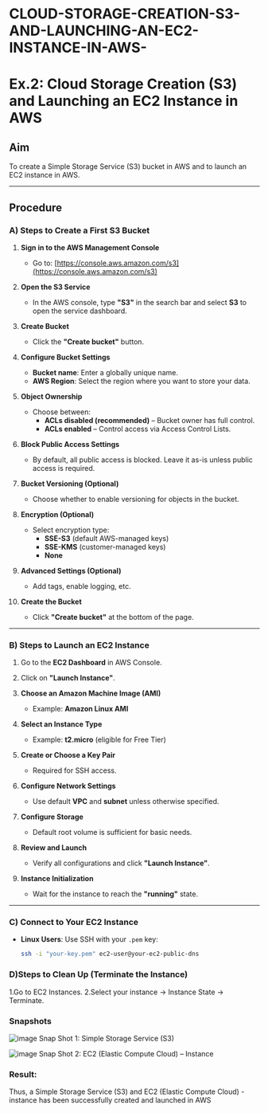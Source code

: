 # CLOUD-STORAGE-CREATION-S3-AND-LAUNCHING-AN-EC2-INSTANCE-IN-AWS-
# Ex.2: Cloud Storage Creation (S3) and Launching an EC2 Instance in AWS

## Aim
To create a Simple Storage Service (S3) bucket in AWS and to launch an EC2 instance in AWS.

---

## Procedure

### A) Steps to Create a First S3 Bucket

1. **Sign in to the AWS Management Console**  
   - Go to: [https://console.aws.amazon.com/s3](https://console.aws.amazon.com/s3)

2. **Open the S3 Service**  
   - In the AWS console, type **"S3"** in the search bar and select **S3** to open the service dashboard.

3. **Create Bucket**  
   - Click the **"Create bucket"** button.

4. **Configure Bucket Settings**  
   - **Bucket name**: Enter a globally unique name.  
   - **AWS Region**: Select the region where you want to store your data.

5. **Object Ownership**  
   - Choose between:  
     - **ACLs disabled (recommended)** – Bucket owner has full control.  
     - **ACLs enabled** – Control access via Access Control Lists.

6. **Block Public Access Settings**  
   - By default, all public access is blocked. Leave it as-is unless public access is required.

7. **Bucket Versioning (Optional)**  
   - Choose whether to enable versioning for objects in the bucket.

8. **Encryption (Optional)**  
   - Select encryption type:  
     - **SSE-S3** (default AWS-managed keys)  
     - **SSE-KMS** (customer-managed keys)  
     - **None**

9. **Advanced Settings (Optional)**  
   - Add tags, enable logging, etc.

10. **Create the Bucket**  
    - Click **"Create bucket"** at the bottom of the page.

---

### B) Steps to Launch an EC2 Instance

1. Go to the **EC2 Dashboard** in AWS Console.

2. Click on **"Launch Instance"**.

3. **Choose an Amazon Machine Image (AMI)**  
   - Example: **Amazon Linux AMI**

4. **Select an Instance Type**  
   - Example: **t2.micro** (eligible for Free Tier)

5. **Create or Choose a Key Pair**  
   - Required for SSH access.

6. **Configure Network Settings**  
   - Use default **VPC** and **subnet** unless otherwise specified.

7. **Configure Storage**  
   - Default root volume is sufficient for basic needs.

8. **Review and Launch**  
   - Verify all configurations and click **"Launch Instance"**.

9. **Instance Initialization**  
   - Wait for the instance to reach the **"running"** state.

---

### C) Connect to Your EC2 Instance

- **Linux Users**: Use SSH with your `.pem` key:
  ```bash
  ssh -i "your-key.pem" ec2-user@your-ec2-public-dns
### D)Steps to Clean Up (Terminate the Instance)
1.Go to EC2 Instances.
2.Select your instance → Instance State → Terminate.

### Snapshots
![image](https://github.com/user-attachments/assets/dc95ffb3-bdb6-4fea-bee0-cf0a3996f171)
Snap Shot 1: Simple Storage Service (S3)

![image](https://github.com/user-attachments/assets/276a9025-f11c-4bd5-bfcc-6a20e8a572e4)
Snap Shot 2:  EC2 (Elastic Compute Cloud) – Instance

### Result:
Thus, a Simple Storage Service (S3) and EC2 (Elastic Compute Cloud) - instance has been successfully created and launched in AWS

